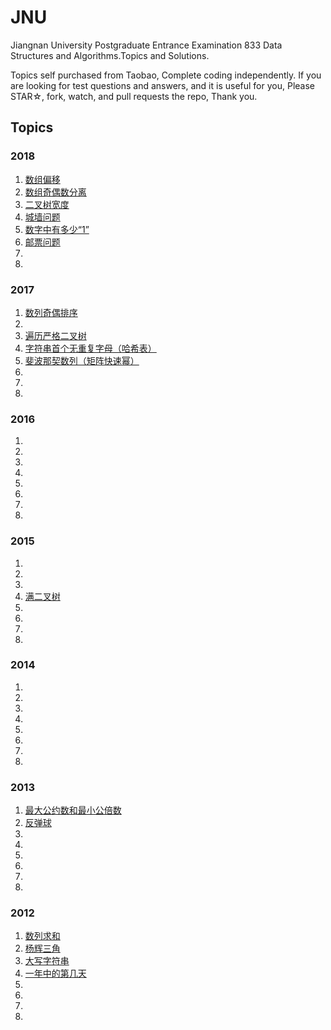 # JNU

Jiangnan University Postgraduate Entrance Examination 833 Data Structures and Algorithms.Topics and Solutions.

Topics self purchased from Taobao, Complete coding independently. If you are looking for test questions and answers, and it is useful for you, Please STAR☆, fork, watch, and pull requests the repo, Thank you.

## Topics

### 2018
1. [数组偏移](2018/2018_1_circulate.c)
2. [数组奇偶数分离](2018/2018_2_odds_even_list.c)
3. [二叉树宽度](2018/2018_3_binary_tree_width.c)
4. [城墙问题](2018/2018_4_across_the_wall.c)
5. [数字中有多少“1”](2018/2018_5_ones_in_number.c)
6. [邮票问题](2018/2018_6_stamp_A.c)
7. 
8. 
### 2017
1. [数列奇偶排序](2017/2017_1_split_odd_even_number.c)
2. 
3. [遍历严格二叉树](2017/2017_3_strict_binary_tree.c)
4. [字符串首个无重复字母（哈希表）](2017/2017_4_first_char_appear_only_once_hashtable.c)
5. [斐波那契数列（矩阵快速幂）](2017/2017_5_fibonacci_matrix.c)
6. 
7. 
8. 
### 2016
1. 
2. 
3. 
4. 
5. 
6. 
7. 
8. 
### 2015
1. 
2. 
3. 
4. [满二叉树](2015/2015_4_full_binary_tree.c)
5. 
6. 
7. 
8. 
### 2014
1. 
2. 
3. 
4. 
5. 
6. 
7. 
8. 
### 2013
1. [最大公约数和最小公倍数](2013/2013_1_gcd_lcm.c)
2. [反弹球](2013/2014_2_rebound_ball.c)
3. 
4. 
5. 
6. 
7. 
8. 
### 2012
1. [数列求和](2012/2012_1_the_sum_of_list.c)
2. [杨辉三角](2012/2012_2_yanghui_triangle.c)
3. [大写字符串](2012/2012_3_captial_string_B.c)
4. [一年中的第几天](2012/2012_4_day_of_the_year.c)
5. 
6. 
7. 
8. 